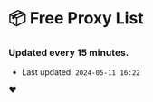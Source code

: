 # :package: Free Proxy List
### Updated every 15 minutes.

- Last updated: `2024-05-11 16:22`

:heart:
